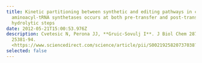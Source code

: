 ```yaml
---
title: Kinetic partitioning between synthetic and editing pathways in class I
  aminoacyl-tRNA synthetases occurs at both pre-transfer and post-transfer
  hydrolytic steps
date: 2012-05-21T15:00:53.976Z
description: Cvetesic N, Perona JJ, **Gruic-Sovulj I**. J Biol Chem 287 (2012)
  25381-94.
  <https://www.sciencedirect.com/science/article/pii/S0021925820737038?via%3Dihub>
selected: false
---
```

